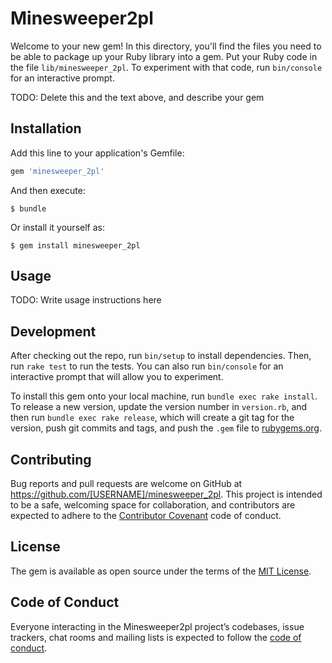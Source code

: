 # Minesweeper2pl

Welcome to your new gem! In this directory, you'll find the files you need to be able to package up your Ruby library into a gem. Put your Ruby code in the file `lib/minesweeper_2pl`. To experiment with that code, run `bin/console` for an interactive prompt.

TODO: Delete this and the text above, and describe your gem

## Installation

Add this line to your application's Gemfile:

```ruby
gem 'minesweeper_2pl'
```

And then execute:

    $ bundle

Or install it yourself as:

    $ gem install minesweeper_2pl

## Usage

TODO: Write usage instructions here

## Development

After checking out the repo, run `bin/setup` to install dependencies. Then, run `rake test` to run the tests. You can also run `bin/console` for an interactive prompt that will allow you to experiment.

To install this gem onto your local machine, run `bundle exec rake install`. To release a new version, update the version number in `version.rb`, and then run `bundle exec rake release`, which will create a git tag for the version, push git commits and tags, and push the `.gem` file to [rubygems.org](https://rubygems.org).

## Contributing

Bug reports and pull requests are welcome on GitHub at https://github.com/[USERNAME]/minesweeper_2pl. This project is intended to be a safe, welcoming space for collaboration, and contributors are expected to adhere to the [Contributor Covenant](http://contributor-covenant.org) code of conduct.

## License

The gem is available as open source under the terms of the [MIT License](https://opensource.org/licenses/MIT).

## Code of Conduct

Everyone interacting in the Minesweeper2pl project’s codebases, issue trackers, chat rooms and mailing lists is expected to follow the [code of conduct](https://github.com/[USERNAME]/minesweeper_2pl/blob/master/CODE_OF_CONDUCT.md).
